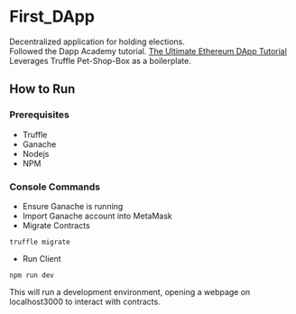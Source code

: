 # First_DApp
Decentralized application for holding elections.   
Followed the Dapp Academy tutorial. [The Ultimate Ethereum DApp Tutorial](https://www.dappuniversity.com/articles/the-ultimate-ethereum-dapp-tutorial)  
Leverages Truffle Pet-Shop-Box as a boilerplate.

## How to Run

### Prerequisites
- Truffle
- Ganache
- Nodejs
- NPM

### Console Commands
- Ensure Ganache is running
- Import Ganache account into MetaMask  
- Migrate Contracts  
```
truffle migrate
```
- Run Client
```
npm run dev
```
This will run a development environment, opening a webpage on localhost3000 to interact with contracts.
